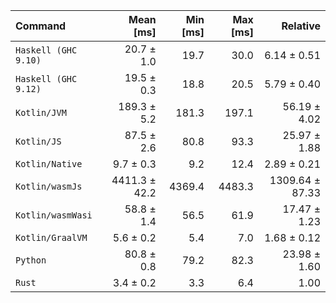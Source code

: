 | Command | Mean [ms] | Min [ms] | Max [ms] | Relative |
|:---|---:|---:|---:|---:|
| `Haskell (GHC 9.10)` | 20.7 ± 1.0 | 19.7 | 30.0 | 6.14 ± 0.51 |
| `Haskell (GHC 9.12)` | 19.5 ± 0.3 | 18.8 | 20.5 | 5.79 ± 0.40 |
| `Kotlin/JVM` | 189.3 ± 5.2 | 181.3 | 197.1 | 56.19 ± 4.02 |
| `Kotlin/JS` | 87.5 ± 2.6 | 80.8 | 93.3 | 25.97 ± 1.88 |
| `Kotlin/Native` | 9.7 ± 0.3 | 9.2 | 12.4 | 2.89 ± 0.21 |
| `Kotlin/wasmJs` | 4411.3 ± 42.2 | 4369.4 | 4483.3 | 1309.64 ± 87.33 |
| `Kotlin/wasmWasi` | 58.8 ± 1.4 | 56.5 | 61.9 | 17.47 ± 1.23 |
| `Kotlin/GraalVM` | 5.6 ± 0.2 | 5.4 | 7.0 | 1.68 ± 0.12 |
| `Python` | 80.8 ± 0.8 | 79.2 | 82.3 | 23.98 ± 1.60 |
| `Rust` | 3.4 ± 0.2 | 3.3 | 6.4 | 1.00 |
